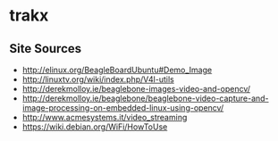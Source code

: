 
trakx
===============================================================================

## Site Sources

* http://elinux.org/BeagleBoardUbuntu#Demo_Image
* http://linuxtv.org/wiki/index.php/V4l-utils
* http://derekmolloy.ie/beaglebone-images-video-and-opencv/
* http://derekmolloy.ie/beaglebone/beaglebone-video-capture-and-image-processing-on-embedded-linux-using-opencv/
* http://www.acmesystems.it/video_streaming
* https://wiki.debian.org/WiFi/HowToUse
